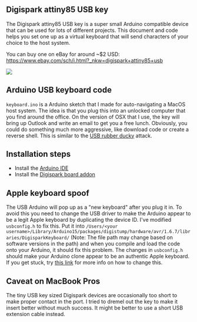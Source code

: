 ## Digispark attiny85 USB key

The Digispark attiny85 USB key is a super small Arduino compatible device that can be used for lots of different projects. This document and code helps you set one up as a virtual keyboard that will send characters of your choice to the host system.

You can buy one on eBay for around ~$2 USD: https://www.ebay.com/sch/i.html?_nkw=digispark+attiny85+usb

![](https://s3.amazonaws.com/chris408.com/attiny85.png)

## Arduino USB keyboard code
`keyboard.ino` is a Arduino sketch that I made for auto-navigating a MacOS host system. The idea is that you plug this into an unlocked computer that you find around the office. On the version of OSX that I use, the key will bring up Outlook and write an email to get you a free lunch. Obviously, you could do something much more aggressive, like download code or create a reverse shell. This is similar to the [USB rubber ducky](https://www.hak5.org/gear/usb-rubber-ducky) attack.

## Installation steps
+ Install the [Arduino IDE](https://www.arduino.cc/en/Main/Software)
+ Install the [Digispark board addon](https://digistump.com/wiki/digispark/tutorials/connecting)

## Apple keyboard spoof
The USB Arduino will pop up as a "new keyboard" after you plug it in. To avoid this you need to change the USB driver to make the Arduino appear to be a legit Apple keyboard by duplicating the device ID. I've modified `usbconfig.h` to fix this. Put it into `/Users/<your username>/Library/Arduino15/packages/digistump/hardware/avr/1.6.7/libraries/DigisparkKeyboard/` (Note: The file path may change based on software versions in the path) and when you compile and load the code onto your Arduino, it should fix this problem.
The changes in `usbconfig.h` should make your Arduino clone appear to be an authentic Apple keyboard. If you get stuck, try [this link](https://digistump.com/board/index.php?topic=2612.0) for more info on how to change this.

## Caveat on MacBook Pros
The tiny USB key sized Digispark devices are occasionally too short to make proper contact in the port. I tried to dremel out the key to make it insert better without much success. It might be better to use a short USB extension cable instead.
